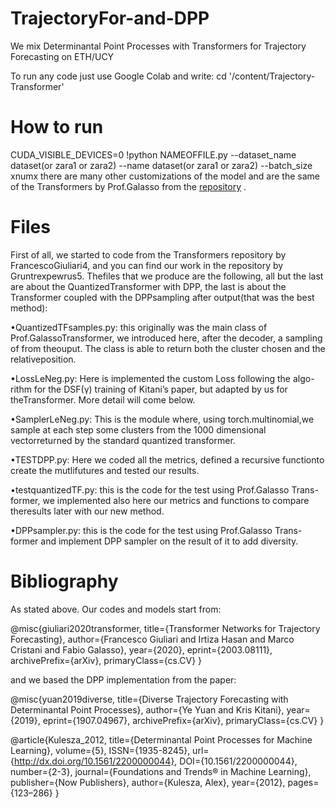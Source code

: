 # TrajectoryFor-and-DPP
We mix Determinantal Point Processes with Transformers for Trajectory Forecasting on ETH/UCY

To run any code just use Google Colab and write:
cd '/content/Trajectory-Transformer'

# How to run
CUDA_VISIBLE_DEVICES=0
!python NAMEOFFILE.py --dataset_name dataset(or zara1 or zara2) --name dataset(or zara1 or zara2) --batch_size xnumx
there are many other customizations of the model and are the same of the Transformers by Prof.Galasso from the [repository](https://github.com/FGiuliari/Trajectory-Transformer/) .

# Files
First of all, we started to code from the Transformers repository by FrancescoGiuliari4, and you can find our work in the repository by Gruntrexpewrus5. Thefiles that we produce are the following, all but the last are about the QuantizedTransformer with DPP, the last is about the Transformer coupled with the DPPsampling after output(that was the best method):

•QuantizedTFsamples.py: this originally was the main class of Prof.GalassoTransformer, we introduced here, after the decoder, a sampling of from theouput. The class is able to return both the cluster chosen and the relativeposition.

•LossLeNeg.py:  Here is implemented the custom Loss following the algo-rithm for the DSF(γ) training of Kitani’s paper, but adapted by us for theTransformer. More detail will come below.

•SamplerLeNeg.py:  This is the module where,  using torch.multinomial,we sample at each step some clusters from the 1000 dimensional vectorreturned by the standard quantized transformer.

•TESTDPP.py:  Here we coded all the metrics, defined a recursive functionto create the mutlifutures and tested our results.

•testquantizedTF.py: this is the code for the test using Prof.Galasso Trans-former, we implemented also here our metrics and functions to compare theresults later with our new method.

•DPPsampler.py:  this is the code for the test using Prof.Galasso Trans-former and implement DPP sampler on the result of it to add diversity.

# Bibliography
As stated above.
Our codes and models start from:

@misc{giuliari2020transformer,
      title={Transformer Networks for Trajectory Forecasting}, 
      author={Francesco Giuliari and Irtiza Hasan and Marco Cristani and Fabio Galasso},
      year={2020},
      eprint={2003.08111},
      archivePrefix={arXiv},
      primaryClass={cs.CV}
}

and we based the DPP implementation from the paper:

@misc{yuan2019diverse,
      title={Diverse Trajectory Forecasting with Determinantal Point Processes}, 
      author={Ye Yuan and Kris Kitani},
      year={2019},
      eprint={1907.04967},
      archivePrefix={arXiv},
      primaryClass={cs.CV}
}

@article{Kulesza_2012,
   title={Determinantal Point Processes for Machine Learning},
   volume={5},
   ISSN={1935-8245},
   url={http://dx.doi.org/10.1561/2200000044},
   DOI={10.1561/2200000044},
   number={2-3},
   journal={Foundations and Trends® in Machine Learning},
   publisher={Now Publishers},
   author={Kulesza, Alex},
   year={2012},
   pages={123–286}
}


